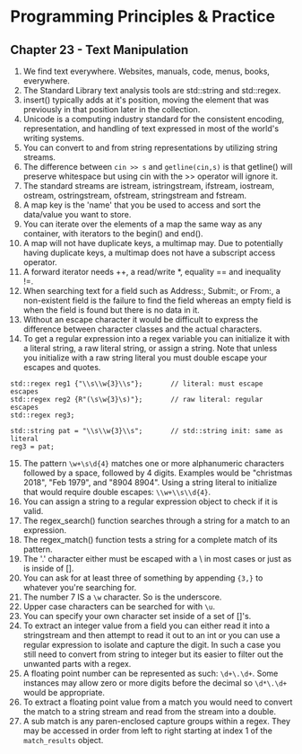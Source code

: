 # Programming Principles & Practice

## Chapter 23 - Text Manipulation

1. We find text everywhere. Websites, manuals, code, menus, books, everywhere.
2. The Standard Library text analysis tools are std::string and std::regex.
3. insert() typically adds at it's position, moving the element that was previously in that position later in the collection.
4. Unicode is a computing industry standard for the consistent encoding, representation, and handling of text expressed in most of the world's writing systems.
5. You can convert to and from string representations by utilizing string streams.
6. The difference between `cin >> s` and `getline(cin,s)` is that getline() will preserve whitespace but using cin with the >> operator will ignore it.
7. The standard streams are istream, istringstream, ifstream, iostream, ostream, ostringstream, ofstream, stringstream and fstream.
8. A map key is the 'name' that you be used to access and sort the data/value you want to store.
9. You can iterate over the elements of a map the same way as any container, with iterators to the begin() and end().
10. A map will not have duplicate keys, a multimap may. Due to potentially having duplicate keys, a multimap does not have a subscript access operator.
11. A forward iterator needs ++, a read/write \*, equality == and inequality !=.
12. When searching text for a field such as Address:, Submit:, or From:, a non-existent field is the failure to find the field whereas an empty field is when the field is found but there is no data in it.
13. Without an escape character it would be difficult to express the difference between character classes and the actual characters.
14. To get a regular expression into a regex variable you can initialize it with a literal string, a raw literal string, or assign a string. Note that unless you initialize with a raw string literal you must double escape your escapes and quotes.
```
std::regex reg1 {"\\s\\w{3}\\s"};       // literal: must escape escapes
std::regex reg2 {R"(\s\w{3}\s)"};       // raw literal: regular escapes
std::regex reg3;                        

std::string pat = "\\s\\w{3}\\s";       // std::string init: same as literal
reg3 = pat; 
```
15. The pattern `\w+\s\d{4}` matches one or more alphanumeric characters followed by a space, followed by 4 digits. Examples would be "christmas 2018", "Feb 1979", and "8904 8904". Using a string literal to initialize that would require double escapes: `\\w+\\s\\d{4}`.
16. You can assign a string to a regular expression object to check if it is valid.
17. The regex\_search() function searches through a string for a match to an expression.
18. The regex\_match() function tests a string for a complete match of its pattern.
19. The '.' character either must be escaped with a \\ in most cases or just as is inside of [].
20. You can ask for at least three of something by appending `{3,}` to whatever you're searching for.
21. The number 7 IS a `\w` character. So is the underscore.
22. Upper case characters can be searched for with `\u`.
23. You can specify your own character set inside of a set of []'s.
24. To extract an integer value from a field you can either read it into a stringstream and then attempt to read it out to an int or you can use a regular expression to isolate and capture the digit. In such a case you still need to convert from string to integer but its easier to filter out the unwanted parts with a regex.
25. A floating point number can be represented as such: `\d+\.\d+`. Some instances may allow zero or more digits before the decimal so `\d*\.\d+` would be appropriate.
26. To extract a floating point value from a match you would need to convert the match to a string stream and read from the stream into a double.
27. A sub match is any paren-enclosed capture groups within a regex. They may be accessed in order from left to right starting at index 1 of the `match_results` object.

